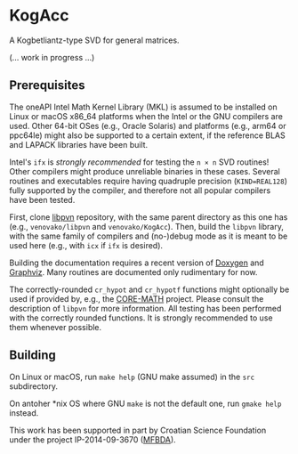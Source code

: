 # KogAcc
A Kogbetliantz-type SVD for general matrices.

(... work in progress ...)

## Prerequisites

The oneAPI Intel Math Kernel Library (MKL) is assumed to be installed on Linux or macOS x86_64 platforms when the Intel or the GNU compilers are used.
Other 64-bit OSes (e.g., Oracle Solaris) and platforms (e.g., arm64 or ppc64le) might also be supported to a certain extent, if the reference BLAS and LAPACK libraries have been built.

Intel's `ifx` is *strongly recommended* for testing the `n × n` SVD routines!
Other compilers might produce unreliable binaries in these cases.
Several routines and executables require having quadruple precision (`KIND=REAL128`) fully supported by the compiler, and therefore not all popular compilers have been tested.

First, clone [libpvn](https://github.com/venovako/libpvn) repository, with the same parent directory as this one has (e.g., `venovako/libpvn` and `venovako/KogAcc`).
Then, build the `libpvn` library, with the same family of compilers and (no-)debug mode as it is meant to be used here (e.g., with `icx` if `ifx` is desired).

Building the documentation requires a recent version of [Doxygen](https://doxygen.nl) and [Graphviz](https://graphviz.org).
Many routines are documented only rudimentary for now.

The correctly-rounded `cr_hypot` and `cr_hypotf` functions might optionally be used if provided by, e.g., the [CORE-MATH](https://core-math.gitlabpages.inria.fr) project.
Please consult the description of `libpvn` for more information.
All testing has been performed with the correctly rounded functions.
It is strongly recommended to use them whenever possible.

## Building

On Linux or macOS, run `make help` (GNU make assumed) in the `src` subdirectory.

On antoher \*nix OS where GNU `make` is not the default one, run `gmake help` instead.

This work has been supported in part by Croatian Science Foundation under the project IP-2014-09-3670 ([MFBDA](https://web.math.pmf.unizg.hr/mfbda/)).

